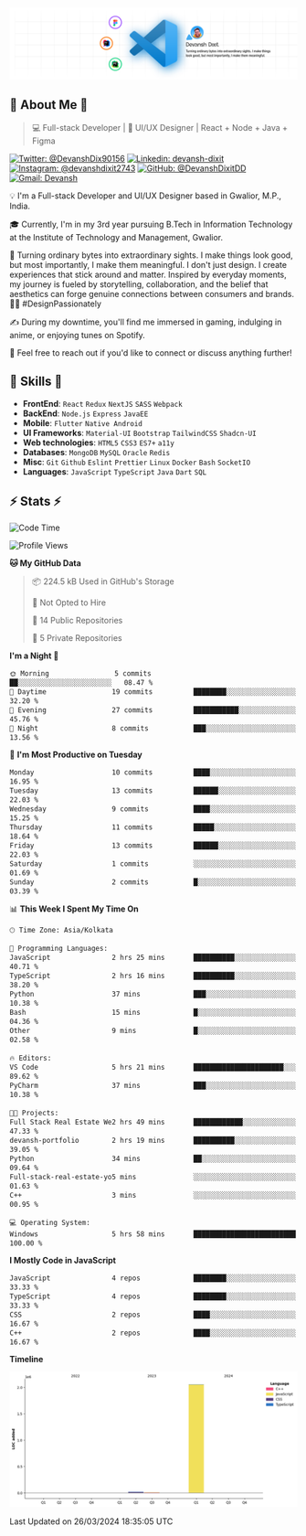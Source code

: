 ![Banner](./Banner.png)

## 👋 About Me 👋

> 💻 Full-stack Developer | 🎨 UI/UX Designer | React + Node + Java + Figma

[![Twitter: @DevanshDix90156](https://img.shields.io/twitter/follow/DevanshDix90156?style=social)](https://twitter.com/DevanshDix90156)
[![Linkedin: devansh-dixit](https://img.shields.io/badge/-Devansh%20Dixit-blue?style=flat-square&logo=Linkedin&logoColor=white&link=https://www.linkedin.com/in/devanshsk/)](https://www.linkedin.com/in/DevanshDixit27/)
[![Instagram: @devanshdixit2743](https://img.shields.io/badge/-devanshdixit2743-E4405F?style=flat-square&logo=instagram&logoColor=white)](https://instagram.com/devanshdixit2743)
[![GitHub: @DevanshDixitDD](https://img.shields.io/github/followers/DevanshDixitDD?label=follow&style=social)](https://github.com/DevanshDixitDD)
[![Gmail: Devansh](https://img.shields.io/badge/Gmail-D14836?style=flat-square&logo=gmail&logoColor=white)](mailto:devanshdixit2743@gmail.com)

💡  I'm a Full-stack Developer and UI/UX Designer based in Gwalior, M.P., India.

🎓  Currently, I'm in my 3rd year pursuing B.Tech in Information Technology at the Institute of Technology and Management, Gwalior.

🌱  Turning ordinary bytes into extraordinary sights. I make things look good, but most importantly, I make them meaningful. I don't just design. I create experiences that stick around and matter. Inspired by everyday moments, my journey is fueled by storytelling, collaboration, and the belief that aesthetics can forge genuine connections between consumers and brands. 🌟✨ #DesignPassionately

✍️  During my downtime, you'll find me immersed in gaming, indulging in anime, or enjoying tunes on Spotify.

💬  Feel free to reach out if you'd like to connect or discuss anything further!

##  🎉 Skills  🎉
- **FrontEnd**: `React` `Redux` `NextJS` `SASS` `Webpack`
- **BackEnd**: `Node.js` `Express` `JavaEE`
- **Mobile**:  `Flutter` `Native Android`
- **UI Frameworks**: `Material-UI` `Bootstrap` `TailwindCSS` `Shadcn-UI`
- **Web technologies**: `HTML5` `CSS3` `ES7+` `a11y`
- **Databases**: `MongoDB` `MySQL` `Oracle` `Redis`
- **Misc**: `Git` `Github` `Eslint` `Prettier` `Linux` `Docker` `Bash` `SocketIO`
- **Languages**: `JavaScript` `TypeScript` `Java` `Dart` `SQL`

## ⚡ Stats ⚡
<!--START_SECTION:waka-->
![Code Time](http://img.shields.io/badge/Code%20Time-65%20hrs%206%20mins-blue)

![Profile Views](http://img.shields.io/badge/Profile%20Views-0-blue)

**🐱 My GitHub Data** 

> 📦 224.5 kB Used in GitHub's Storage 
 > 
> 🚫 Not Opted to Hire
 > 
> 📜 14 Public Repositories 
 > 
> 🔑 5 Private Repositories 
 > 
**I'm a Night 🦉** 

```text
🌞 Morning                5 commits           ██░░░░░░░░░░░░░░░░░░░░░░░   08.47 % 
🌆 Daytime                19 commits          ████████░░░░░░░░░░░░░░░░░   32.20 % 
🌃 Evening                27 commits          ███████████░░░░░░░░░░░░░░   45.76 % 
🌙 Night                  8 commits           ███░░░░░░░░░░░░░░░░░░░░░░   13.56 % 
```
📅 **I'm Most Productive on Tuesday** 

```text
Monday                   10 commits          ████░░░░░░░░░░░░░░░░░░░░░   16.95 % 
Tuesday                  13 commits          ██████░░░░░░░░░░░░░░░░░░░   22.03 % 
Wednesday                9 commits           ████░░░░░░░░░░░░░░░░░░░░░   15.25 % 
Thursday                 11 commits          █████░░░░░░░░░░░░░░░░░░░░   18.64 % 
Friday                   13 commits          ██████░░░░░░░░░░░░░░░░░░░   22.03 % 
Saturday                 1 commits           ░░░░░░░░░░░░░░░░░░░░░░░░░   01.69 % 
Sunday                   2 commits           █░░░░░░░░░░░░░░░░░░░░░░░░   03.39 % 
```


📊 **This Week I Spent My Time On** 

```text
🕑︎ Time Zone: Asia/Kolkata

💬 Programming Languages: 
JavaScript               2 hrs 25 mins       ██████████░░░░░░░░░░░░░░░   40.71 % 
TypeScript               2 hrs 16 mins       ██████████░░░░░░░░░░░░░░░   38.20 % 
Python                   37 mins             ███░░░░░░░░░░░░░░░░░░░░░░   10.38 % 
Bash                     15 mins             █░░░░░░░░░░░░░░░░░░░░░░░░   04.36 % 
Other                    9 mins              █░░░░░░░░░░░░░░░░░░░░░░░░   02.58 % 

🔥 Editors: 
VS Code                  5 hrs 21 mins       ██████████████████████░░░   89.62 % 
PyCharm                  37 mins             ███░░░░░░░░░░░░░░░░░░░░░░   10.38 % 

🐱‍💻 Projects: 
Full Stack Real Estate We2 hrs 49 mins       ████████████░░░░░░░░░░░░░   47.33 % 
devansh-portfolio        2 hrs 19 mins       ██████████░░░░░░░░░░░░░░░   39.05 % 
Python                   34 mins             ██░░░░░░░░░░░░░░░░░░░░░░░   09.64 % 
Full-stack-real-estate-yo5 mins              ░░░░░░░░░░░░░░░░░░░░░░░░░   01.63 % 
C++                      3 mins              ░░░░░░░░░░░░░░░░░░░░░░░░░   00.95 % 

💻 Operating System: 
Windows                  5 hrs 58 mins       █████████████████████████   100.00 % 
```

**I Mostly Code in JavaScript** 

```text
JavaScript               4 repos             ████████░░░░░░░░░░░░░░░░░   33.33 % 
TypeScript               4 repos             ████████░░░░░░░░░░░░░░░░░   33.33 % 
CSS                      2 repos             ████░░░░░░░░░░░░░░░░░░░░░   16.67 % 
C++                      2 repos             ████░░░░░░░░░░░░░░░░░░░░░   16.67 % 
```



**Timeline**

![Lines of Code chart](https://raw.githubusercontent.com/DevanshDixitDD/DevanshDixitDD/main/assets/bar_graph.png)


 Last Updated on 26/03/2024 18:35:05 UTC
<!--END_SECTION:waka-->
